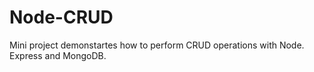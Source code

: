 # Node-CRUD
Mini project demonstartes how to perform CRUD operations with Node. Express and MongoDB.
